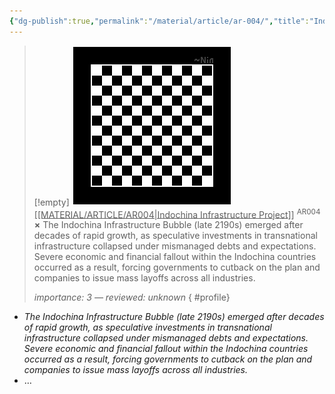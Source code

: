 ```yaml
---
{"dg-publish":true,"permalink":"/material/article/ar-004/","title":"Indochina Infrastructure Project","tags":["-article"]}
---
```


>[!empty]
> ![PlaceholderIcon.png|icon](/img/user/RESOURCE/ASSET/OTHER/PlaceholderIcon.png) <u class="title">[[MATERIAL/ARTICLE/AR004\|Indochina Infrastructure Project]]</u> <sup class="title">AR004</sup> <b class="title">×</b>
> The Indochina Infrastructure Bubble (late 2190s) emerged after decades of rapid growth, as speculative investments in transnational infrastructure collapsed under mismanaged debts and expectations. Severe economic and financial fallout within the Indochina countries occurred as a result, forcing governments to cutback on the plan and companies to issue mass layoffs across all industries.
> 
> <i class="small">importance: 3 — reviewed: unknown</i>
{ #profile}


- *The Indochina Infrastructure Bubble (late 2190s) emerged after decades of rapid growth, as speculative investments in transnational infrastructure collapsed under mismanaged debts and expectations. Severe economic and financial fallout within the Indochina countries occurred as a result, forcing governments to cutback on the plan and companies to issue mass layoffs across all industries.*
- …
